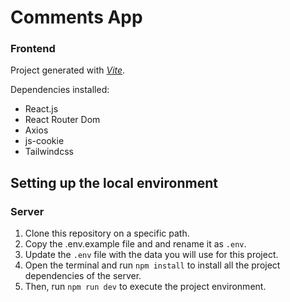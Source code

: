 # Comments App

### Frontend

Project generated with _[Vite](https://vitejs.dev/)_.

Dependencies installed:

- React.js
- React Router Dom
- Axios
- js-cookie
- Tailwindcss

## Setting up the local environment

### Server

1. Clone this repository on a specific path.
2. Copy the .env.example file and and rename it as `.env`.
3. Update the `.env` file with the data you will use for this project.
4. Open the terminal and run `npm install` to install all the project dependencies of the server.
5. Then, run `npm run dev` to execute the project environment.
